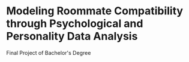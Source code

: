 # Modeling Roommate Compatibility through Psychological and Personality Data Analysis
Final Project of Bachelor's Degree
